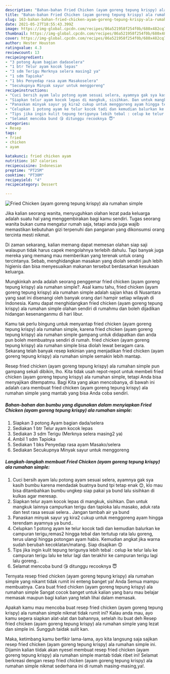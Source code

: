 ```yaml
---
description: "Bahan-bahan Fried Chicken (ayam goreng tepung krispy) ala rumahan simple yang lezat dan Mudah Dibuat"
title: "Bahan-bahan Fried Chicken (ayam goreng tepung krispy) ala rumahan simple yang lezat dan Mudah Dibuat"
slug: 163-bahan-bahan-fried-chicken-ayam-goreng-tepung-krispy-ala-rumahan-simple-yang-lezat-dan-mudah-dibuat
date: 2021-05-27T18:55:43.399Z
image: https://img-global.cpcdn.com/recipes/86a521958f254f0b/680x482cq70/fried-chicken-ayam-goreng-tepung-krispy-ala-rumahan-simple-foto-resep-utama.jpg
thumbnail: https://img-global.cpcdn.com/recipes/86a521958f254f0b/680x482cq70/fried-chicken-ayam-goreng-tepung-krispy-ala-rumahan-simple-foto-resep-utama.jpg
cover: https://img-global.cpcdn.com/recipes/86a521958f254f0b/680x482cq70/fried-chicken-ayam-goreng-tepung-krispy-ala-rumahan-simple-foto-resep-utama.jpg
author: Hester Houston
ratingvalue: 4.3
reviewcount: 13
recipeingredient:
- "3 potong Ayam bagian dadaselera"
- "1 btr Telur ayam kocok lepas"
- "3 sdm Terigu Merknya selera masing2 ya"
- "1 sdm Tapioka"
- "1 bks Penyedap rasa ayam Masakoselera"
- "Secukupnya Minyak sayur untuk menggoreng"
recipeinstructions:
- "Cuci bersih ayam lalu potong ayam sesuai selera, ayamnya gak sya kasih bumbu karena mendadak buatnya bund tpi tetap enak 😊, klo mau bisa ditambahkan bumbu ungkep siap pakai ya bund lalu sisihkan di kulkas agar meresap."
- "Siapkan telur ayam kocok lepas di mangkuk, sisihkan. Dan untuk mangkuk lainnya campurkan terigu dan tapioka lalu masako, aduk rata dan test rasa sesuai selera.. Jangan tambah air ya bund"
- "Panaskan minyak sayur yg kira2 cukup untuk menggoreng ayam hingga terendam ayamnya ya bund.."
- "Celupkan 1 potong ayam ke telur kocok tadi dan kemudian balurkan ke campuran terigu,remas2 hingga tebal dan tertutup rata lalu goreng, terus ulangi hingga potongan ayam habis. Kemudian angkat jika warna sudah berubah kecoklatan/matang. Siap disajikan 😊"
- "Tips jika ingin kulit tepung terigunya lebih tebal : celup ke telur lalu ke campuran terigu lalu ke telur lagi dan terakhir ke campuran terigu lagi lalu goreng.."
- "Selamat mencoba bund 😘 ditunggu recooknya 😇"
categories:
- Resep
tags:
- fried
- chicken
- ayam

katakunci: fried chicken ayam 
nutrition: 167 calories
recipecuisine: Indonesian
preptime: "PT25M"
cooktime: "PT30M"
recipeyield: "4"
recipecategory: Dessert

---
```



![Fried Chicken (ayam goreng tepung krispy) ala rumahan simple](https://img-global.cpcdn.com/recipes/86a521958f254f0b/680x482cq70/fried-chicken-ayam-goreng-tepung-krispy-ala-rumahan-simple-foto-resep-utama.jpg)

Jika kalian seorang wanita, menyuguhkan olahan lezat pada keluarga adalah suatu hal yang menggembirakan bagi kamu sendiri. Tugas seorang  wanita bukan cuma mengatur rumah saja, tetapi anda juga wajib memastikan kebutuhan gizi terpenuhi dan panganan yang dikonsumsi orang tercinta mesti nikmat.

Di zaman  sekarang, kalian memang dapat memesan olahan siap saji walaupun tidak harus capek mengolahnya terlebih dahulu. Tapi banyak juga mereka yang memang mau memberikan yang terenak untuk orang tercintanya. Sebab, menghidangkan masakan yang diolah sendiri jauh lebih higienis dan bisa menyesuaikan makanan tersebut berdasarkan kesukaan keluarga. 



Mungkinkah anda adalah seorang penggemar fried chicken (ayam goreng tepung krispy) ala rumahan simple?. Asal kamu tahu, fried chicken (ayam goreng tepung krispy) ala rumahan simple adalah sajian khas di Nusantara yang saat ini disenangi oleh banyak orang dari hampir setiap wilayah di Indonesia. Kamu dapat menghidangkan fried chicken (ayam goreng tepung krispy) ala rumahan simple olahan sendiri di rumahmu dan boleh dijadikan hidangan kesenanganmu di hari libur.

Kamu tak perlu bingung untuk menyantap fried chicken (ayam goreng tepung krispy) ala rumahan simple, karena fried chicken (ayam goreng tepung krispy) ala rumahan simple gampang untuk didapatkan dan anda pun boleh membuatnya sendiri di rumah. fried chicken (ayam goreng tepung krispy) ala rumahan simple bisa diolah lewat beragam cara. Sekarang telah banyak resep kekinian yang menjadikan fried chicken (ayam goreng tepung krispy) ala rumahan simple semakin lebih mantap.

Resep fried chicken (ayam goreng tepung krispy) ala rumahan simple pun gampang sekali dibikin, lho. Kita tidak usah repot-repot untuk membeli fried chicken (ayam goreng tepung krispy) ala rumahan simple, tetapi Anda bisa menyajikan ditempatmu. Bagi Kita yang akan mencobanya, di bawah ini adalah cara membuat fried chicken (ayam goreng tepung krispy) ala rumahan simple yang mantab yang bisa Anda coba sendiri.

<!--inarticleads1-->

##### Bahan-bahan dan bumbu yang digunakan dalam menyiapkan Fried Chicken (ayam goreng tepung krispy) ala rumahan simple:

1. Siapkan 3 potong Ayam bagian dada/selera
1. Sediakan 1 btr Telur ayam kocok lepas
1. Sediakan 3 sdm Terigu (Merknya selera masing2 ya)
1. Ambil 1 sdm Tapioka
1. Sediakan 1 bks Penyedap rasa ayam Masako/selera
1. Sediakan Secukupnya Minyak sayur untuk menggoreng




<!--inarticleads2-->

##### Langkah-langkah membuat Fried Chicken (ayam goreng tepung krispy) ala rumahan simple:

1. Cuci bersih ayam lalu potong ayam sesuai selera, ayamnya gak sya kasih bumbu karena mendadak buatnya bund tpi tetap enak 😊, klo mau bisa ditambahkan bumbu ungkep siap pakai ya bund lalu sisihkan di kulkas agar meresap.
1. Siapkan telur ayam kocok lepas di mangkuk, sisihkan. Dan untuk mangkuk lainnya campurkan terigu dan tapioka lalu masako, aduk rata dan test rasa sesuai selera.. Jangan tambah air ya bund
1. Panaskan minyak sayur yg kira2 cukup untuk menggoreng ayam hingga terendam ayamnya ya bund..
1. Celupkan 1 potong ayam ke telur kocok tadi dan kemudian balurkan ke campuran terigu,remas2 hingga tebal dan tertutup rata lalu goreng, terus ulangi hingga potongan ayam habis. Kemudian angkat jika warna sudah berubah kecoklatan/matang. Siap disajikan 😊
1. Tips jika ingin kulit tepung terigunya lebih tebal : celup ke telur lalu ke campuran terigu lalu ke telur lagi dan terakhir ke campuran terigu lagi lalu goreng..
1. Selamat mencoba bund 😘 ditunggu recooknya 😇




Ternyata resep fried chicken (ayam goreng tepung krispy) ala rumahan simple yang nikamt tidak rumit ini enteng banget ya! Anda Semua mampu membuatnya. Cara buat fried chicken (ayam goreng tepung krispy) ala rumahan simple Sangat cocok banget untuk kalian yang baru mau belajar memasak maupun bagi kalian yang telah lihai dalam memasak.

Apakah kamu mau mencoba buat resep fried chicken (ayam goreng tepung krispy) ala rumahan simple nikmat tidak rumit ini? Kalau anda mau, ayo kamu segera siapkan alat-alat dan bahannya, setelah itu buat deh Resep fried chicken (ayam goreng tepung krispy) ala rumahan simple yang lezat dan simple ini. Sungguh taidak sulit kan. 

Maka, ketimbang kamu berfikir lama-lama, ayo kita langsung saja sajikan resep fried chicken (ayam goreng tepung krispy) ala rumahan simple ini. Dijamin kalian tiidak akan nyesel membuat resep fried chicken (ayam goreng tepung krispy) ala rumahan simple mantab tidak ribet ini! Selamat berkreasi dengan resep fried chicken (ayam goreng tepung krispy) ala rumahan simple nikmat sederhana ini di rumah masing-masing,ya!.


